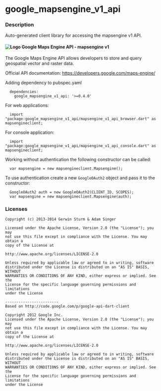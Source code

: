 # google_mapsengine_v1_api

### Description

Auto-generated client library for accessing the mapsengine v1 API.

#### ![Logo](http://www.google.com/images/icons/product/search-16.gif) Google Maps Engine API - mapsengine v1

The Google Maps Engine API allows developers to store and query geospatial vector and raster data.

Official API documentation: https://developers.google.com/maps-engine/

Adding dependency to pubspec.yaml

```
  dependencies:
    google_mapsengine_v1_api: '>=0.4.0'
```

For web applications:

```
  import "package:google_mapsengine_v1_api/mapsengine_v1_api_browser.dart" as mapsengineclient;
```

For console application:

```
  import "package:google_mapsengine_v1_api/mapsengine_v1_api_console.dart" as mapsengineclient;
```

Working without authentication the following constructor can be called:

```
  var mapsengine = new mapsengineclient.Mapsengine();
```

To use authentication create a new `GoogleOAuth2` object and pass it to the constructor:


```
  GoogleOAuth2 auth = new GoogleOAuth2(CLIENT_ID, SCOPES);
  var mapsengine = new mapsengineclient.Mapsengine(auth);
```

### Licenses

```
Copyright (c) 2013-2014 Gerwin Sturm & Adam Singer

Licensed under the Apache License, Version 2.0 (the "License"); you may 
not use this file except in compliance with the License. You may obtain a 
copy of the License at

http://www.apache.org/licenses/LICENSE-2.0

Unless required by applicable law or agreed to in writing, software
distributed under the License is distributed on an "AS IS" BASIS, WITHOUT
WARRANTIES OR CONDITIONS OF ANY KIND, either express or implied. See the
License for the specific language governing permissions and limitations 
under the License

------------------------
Based on http://code.google.com/p/google-api-dart-client

Copyright 2012 Google Inc.
Licensed under the Apache License, Version 2.0 (the "License"); you may 
not use this file except in compliance with the License. You may obtain a
copy of the License at

http://www.apache.org/licenses/LICENSE-2.0

Unless required by applicable law or agreed to in writing, software
distributed under the License is distributed on an "AS IS" BASIS, WITHOUT
WARRANTIES OR CONDITIONS OF ANY KIND, either express or implied. See the
License for the specific language governing permissions and limitations 
under the License

```
